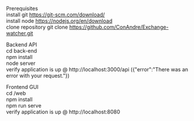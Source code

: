 Prerequisites  
install git https://git-scm.com/download/  
install node https://nodejs.org/en/download  
clone repository git clone https://github.com/ConAndre/Exchange-watcher.git

Backend API  
cd back-end  
npm install  
node server  
verify application is up @ http://localhost:3000/api ({"error":"There was an error with your request."})  
  
Frontend GUI  
cd /web  
npm install  
npm run serve  
verify application is up @ http://localhost:8080  
